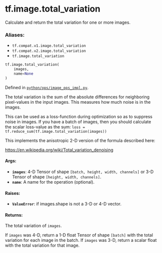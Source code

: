 <div itemscope itemtype="http://developers.google.com/ReferenceObject">
<meta itemprop="name" content="tf.image.total_variation" />
<meta itemprop="path" content="Stable" />
</div>

# tf.image.total_variation

Calculate and return the total variation for one or more images.

### Aliases:

* `tf.compat.v1.image.total_variation`
* `tf.compat.v2.image.total_variation`
* `tf.image.total_variation`

``` python
tf.image.total_variation(
    images,
    name=None
)
```



Defined in [`python/ops/image_ops_impl.py`](/code/stable/tensorflow/python/ops/image_ops_impl.py).

<!-- Placeholder for "Used in" -->

The total variation is the sum of the absolute differences for neighboring
pixel-values in the input images. This measures how much noise is in the
images.

This can be used as a loss-function during optimization so as to suppress
noise in images. If you have a batch of images, then you should calculate
the scalar loss-value as the sum:
`loss = tf.reduce_sum(tf.image.total_variation(images))`

This implements the anisotropic 2-D version of the formula described here:

https://en.wikipedia.org/wiki/Total_variation_denoising

#### Args:


* <b>`images`</b>: 4-D Tensor of shape `[batch, height, width, channels]` or 3-D Tensor
  of shape `[height, width, channels]`.
* <b>`name`</b>: A name for the operation (optional).


#### Raises:


* <b>`ValueError`</b>: if images.shape is not a 3-D or 4-D vector.


#### Returns:

The total variation of `images`.

If `images` was 4-D, return a 1-D float Tensor of shape `[batch]` with the
total variation for each image in the batch.
If `images` was 3-D, return a scalar float with the total variation for
that image.
